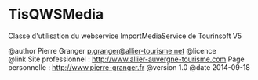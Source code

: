 TisQWSMedia
===========

Classe d'utilisation du webservice ImportMediaService de Tourinsoft V5

@author	Pierre Granger <p.granger@allier-tourisme.net>
@licence	
@link	Site professionnel : http://www.allier-auvergne-tourisme.com
		Page personnelle : http://www.pierre-granger.fr
@version	1.0
@date	2014-09-18
